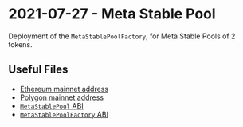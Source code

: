 # 2021-07-27 - Meta Stable Pool

Deployment of the `MetaStablePoolFactory`, for Meta Stable Pools of 2 tokens.

## Useful Files

- [Ethereum mainnet address](./output/mainnet.json)
- [Polygon mainnet address](./output/polygon.json)
- [`MetaStablePool` ABI](abi/MetaStablePool.json)
- [`MetaStablePoolFactory` ABI](abi/MetaStablePoolFactory.json)
